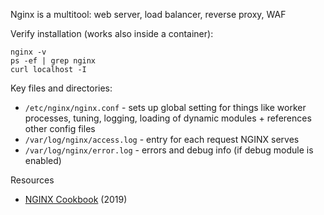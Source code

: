 Nginx is a multitool: web server, load balancer, reverse proxy, WAF

Verify installation (works also inside a container):

```
nginx -v
ps -ef | grep nginx
curl localhost -I
```

Key files and directories:

* `/etc/nginx/nginx.conf` - sets up global setting for things like worker processes, tuning, logging, loading of dynamic modules + references other config files
* `/var/log/nginx/access.log` - entry for each request NGINX serves
* `/var/log/nginx/error.log` - errors and debug info (if debug module is enabled)

Resources

* [NGINX Cookbook](https://learning.oreilly.com/library/view/nginx-cookbook/9781492049098/) (2019)
